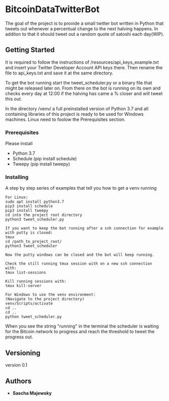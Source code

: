 # BitcoinDataTwitterBot

The goal of the project is to provide a small twitter bot written in Python that tweets out whenever a percentual change to the next halving happens. In additon to that it should tweet out a random quote of satoshi each day(WIP).

## Getting Started

It is required to follow the instructions of /resources/api_keys_example.txt and insert your Twitter Developer Account API keys there. Then rename the file to api_keys.txt and save it at the same directory.

To get the bot running start the tweet_scheduler.py or a binary file that might be released later on. From there on the bot is running on its own and checks every day at 12:00 if the halving has came a % closer and will tweet this out.

In the directory /venv/ a full preinstalled version of Python 3.7 and all containing libraries of this project is ready to be used for Windows machines. Linux need to foolow the Prerequisites section.

### Prerequisites

Please install

* Python 3.7
* Schedule (pip install schedule)
* Tweepy (pip install tweepy)

### Installing

A step by step series of examples that tell you how to get a venv running

```
For Linux:
sudo apt install python3.7
pip3 install schedule
pip3 install tweepy
cd into the project root directory
python3 tweet_scheduler.py

If you want to keep the bot running after a ssh connection for example with putty is closed:
tmux
cd /path_to_project_root/
python3 tweet_scheduler

Now the putty windows can be closed and the bot will keep running.

Check the still running tmux session with on a new ssh connection with:
tmux list-sessions

Kill running sessions with:
tmux kill-server

For Windows to use the venv environment:
(Navigate to the project directory)
venv/Scripts/activate
cd ..
cd ..
python tweet_scheduler.py
```

When you see the string "running" in the terminal the scheduler is waiting for the Bitcoin network to progress and reach the threshold to tweet the progress out.

## Versioning

version 0.1

## Authors

* **Sascha Majewsky**